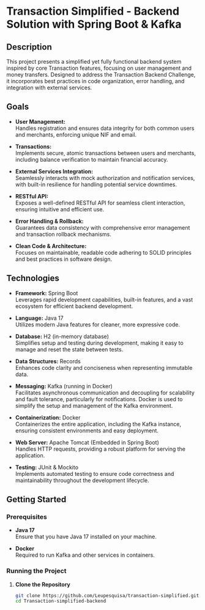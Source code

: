 # Transaction Simplified - Backend Solution with Spring Boot & Kafka

## Description

This project presents a simplified yet fully functional backend system inspired by core Transaction features, focusing on user management and money transfers. Designed to address the Transaction Backend Challenge, it incorporates best practices in code organization, error handling, and integration with external services.

## Goals

- **User Management:**  
  Handles registration and ensures data integrity for both common users and merchants, enforcing unique NIF and email.

- **Transactions:**  
  Implements secure, atomic transactions between users and merchants, including balance verification to maintain financial accuracy.

- **External Services Integration:**  
  Seamlessly interacts with mock authorization and notification services, with built-in resilience for handling potential service downtimes.

- **RESTful API:**  
  Exposes a well-defined RESTful API for seamless client interaction, ensuring intuitive and efficient use.

- **Error Handling & Rollback:**  
  Guarantees data consistency with comprehensive error management and transaction rollback mechanisms.

- **Clean Code & Architecture:**  
  Focuses on maintainable, readable code adhering to SOLID principles and best practices in software design.

## Technologies

- **Framework:** Spring Boot  
  Leverages rapid development capabilities, built-in features, and a vast ecosystem for efficient backend development.

- **Language:** Java 17  
  Utilizes modern Java features for cleaner, more expressive code.

- **Database:** H2 (in-memory database)  
  Simplifies setup and testing during development, making it easy to manage and reset the state between tests.

- **Data Structures:** Records  
  Enhances code clarity and conciseness when representing immutable data.

- **Messaging:** Kafka (running in Docker)  
  Facilitates asynchronous communication and decoupling for scalability and fault tolerance, particularly for notifications. Docker is used to simplify the setup and management of the Kafka environment.

- **Containerization:** Docker  
  Containerizes the entire application, including the Kafka instance, ensuring consistent environments and easy deployment.

- **Web Server:** Apache Tomcat (Embedded in Spring Boot)  
  Handles HTTP requests, providing a robust platform for serving the application.

- **Testing:** JUnit & Mockito  
  Implements automated testing to ensure code correctness and maintainability throughout the development lifecycle.

## Getting Started

### Prerequisites

- **Java 17**  
  Ensure that you have Java 17 installed on your machine.

- **Docker**  
  Required to run Kafka and other services in containers.

### Running the Project

1. **Clone the Repository**  
   ```bash
   git clone https://github.com/Leupesquisa/transaction-simplified.git
   cd Transaction-simplified-backend

